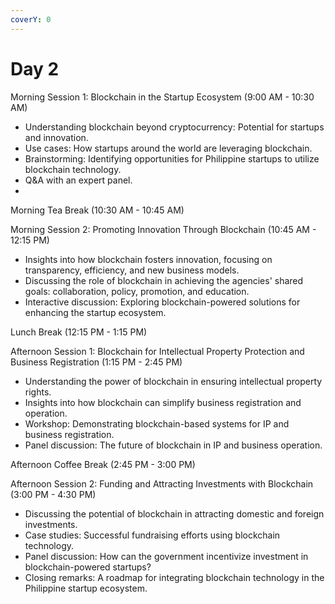 ```yaml
---
coverY: 0
---
```


# Day 2

Morning Session 1: Blockchain in the Startup Ecosystem (9:00 AM - 10:30 AM)

* Understanding blockchain beyond cryptocurrency: Potential for startups and innovation.
* Use cases: How startups around the world are leveraging blockchain.
* Brainstorming: Identifying opportunities for Philippine startups to utilize blockchain technology.
* Q\&A with an expert panel.
*

Morning Tea Break (10:30 AM - 10:45 AM)

Morning Session 2: Promoting Innovation Through Blockchain (10:45 AM - 12:15 PM)

* Insights into how blockchain fosters innovation, focusing on transparency, efficiency, and new business models.
* Discussing the role of blockchain in achieving the agencies' shared goals: collaboration, policy, promotion, and education.
* Interactive discussion: Exploring blockchain-powered solutions for enhancing the startup ecosystem.

Lunch Break (12:15 PM - 1:15 PM)

Afternoon Session 1: Blockchain for Intellectual Property Protection and Business Registration (1:15 PM - 2:45 PM)

* Understanding the power of blockchain in ensuring intellectual property rights.
* Insights into how blockchain can simplify business registration and operation.
* Workshop: Demonstrating blockchain-based systems for IP and business registration.
* Panel discussion: The future of blockchain in IP and business operation.

Afternoon Coffee Break (2:45 PM - 3:00 PM)

Afternoon Session 2: Funding and Attracting Investments with Blockchain (3:00 PM - 4:30 PM)

* Discussing the potential of blockchain in attracting domestic and foreign investments.
* Case studies: Successful fundraising efforts using blockchain technology.
* Panel discussion: How can the government incentivize investment in blockchain-powered startups?
* Closing remarks: A roadmap for integrating blockchain technology in the Philippine startup ecosystem.
